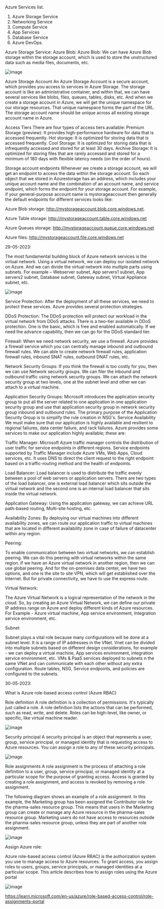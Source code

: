 Azure Services list.
1.	Azure Storage Service
2.	Networking Service
3.	Compute Service
4.	App Services
5.	Database Service
6.	Azure DevOps.

Azure Storage Service:
 Azure Blob:
 Azure Blob: We can have Azure Blob storage within the storage account, which is used to store the unstructured data such as media files, documents, etc.


![image](https://github.com/krishnamsdpl/latest-info/assets/30367367/4dab1f3d-0d16-499f-b72f-e23c190cbf48)



Azure Storage Account
An Azure Storage Account is a secure account, which provides you access to services in Azure Storage. 
The storage account is like an administrative container, and within that, 
we can have several services like blobs, files, queues, tables, disks, etc. And when we create a storage account in Azure, we will get the unique namespace for our storage resources. That unique namespace forms the part of the URL. The storage account name should be unique across all existing storage account name in Azure.


Access Tiers
There are four types of access tiers available:
Premium Storage (preview): 
It provides high-performance hardware for data that is accessed frequently.
Hot storage: It is optimized for storing data that is accessed frequently.
Cool Storage: It is optimized for storing data that is infrequently accessed and stored for at least 30 days.
Archive Storage: It is optimized for storing files that are rarely accessed and stored for a minimum of 180 days with flexible latency needs (on the order of hours). 

Storage account endpoints
Whenever we create a storage account, we will get an endpoint to access the data within the storage account. So each object that we stored in Azurestorage has an address, which includes your unique account name and the combination of an account name, and service endpoint, which forms the endpoint for your storage account.
For example, if your general-purpose account name is mystorageaccount then generally the default endpoints for different services looks like:

Azure Blob storage: http://mystorageaccount.blob.core.windows.net.

Azure Table storage: http://mystorageaccount.table.core.windows.net

Azure Queues storage: http://mystorageaccount.queue.core.windows.net

Azure files: http://mystorageaccount.file.core.windows.net


29-05-2023:

The most fundamental building block of Azure network services is the virtual network. Using a virtual network, we can deploy our isolated network on Azure. And we can divide the virtual network into multiple parts using subnets. 
For example –
Webserver subnet, 
App servers1 subnet, 
App servers2 subnet, 
Database subnet, 
Gateway subnet, 
Virtual Appliance subnet, etc.


![image](https://github.com/krishnamsdpl/latest-info/assets/30367367/d81717a9-d81f-41a6-b53f-75db2bc8dffe)


Service Protection: After the deployment of all these services, we need to protect these services. Azure provides several protection strategies.

DDoS Protection: The DDoS protection will protect our workload in the virtual network from DDoS attacks. There is a two-tier available in DDoS protection. One is the basic, which is free and enabled automatically. If we need the advance capability, then we can go for the DDoS standard tier.

Firewall: When we need network security, we use a firewall. Azure provides a firewall service which you can centrally manage inbound and outbound firewall rules. 
We can able to create network firewall rules, application firewall rules, inbound SNAT rules, outbound DNAT rules, etc.

Network Security Groups: If you think the firewall is too costly for you, then we can use Network security groups. We can filer the inbound and outbound traffic using network security groups. We can attach the network security group at two levels, one at the subnet level and other we can attach to a virtual machine.

Application Security Groups: Microsoft introduces the application security group to put all the server related to one application in one application security group and use that application security group in network security group inbound and outbound rules. The primary purpose of the Application Security Group is to simplify the rule creation in NSG's.
Service Availability We must make sure that our application is highly available and resilient to regional failures, data center failure, and rack failures. Azure provides some services to make our application highly available; these are:

Traffic Manager: Microsoft Azure traffic manager controls the distribution of user traffic for service endpoints in different regions. 
Service endpoints supported by Traffic Manager include Azure VMs, Web Apps, Cloud services, etc.
It uses DNS to direct the client request to the right endpoint based on a traffic-routing method and the health of endpoints.

Load Balancer: Load balancer is used to distribute the traffic evenly between a pool of web servers or application servers. 
There are two types of the load balancer, one is external load balancer which sits outside the virtual network and the second one is an internal load balancer that sits inside the virtual network.

Application Gateway: Using the application gateway, we can achieve URL path-based routing, Multi-site hosting, etc.

Availability Zones: By deploying our virtual machines into different availability zones, 
we can route our application traffic to virtual machines that are located in different availability zone in case of failure of datacenter within any region.

Peering: 

To enable communication between two virtual networks, we can establish peering. 
We can do this peering with virtual networks within the same region. If we have an Azure virtual network in another region,
then we can use global peering. And for the on-premises data center, we have two options, and one is the site to site VPN, 
which will get established over the Internet. But for private connectivity, we have to use the express route.

Virtual Network:

The Azure Virtual Network is a logical representation of the network in the cloud. So, by creating an Azure Virtual Network, we can define our private IP address range on Azure and deploy different kinds of Azure resources. For Example - Azure virtual machine, App service environment, Integration service environment, etc.

Subnet

Subnet plays a vital role because many configurations will be done at a subnet level. It is a range of IP addresses in the VNet. 
Vnet can be divided into multiple subnets based on different design considerations, 
for example - we can deploy a virtual machine, App services environment, integration service environment, etc. 
VMs & PaaS services deployed to subnets n the same VNet and can communicate with each other without any extra configuration.
Route tables, NSG, Service endpoints, and policies are configured to the subnets.

30-05-2023:

What is Azure role-based access control (Azure RBAC)

Role definition
A role definition is a collection of permissions. It's typically just called a role. A role definition lists the actions that can be performed, such as read, write, and delete. Roles can be high-level, like owner, or specific, like virtual machine reader.

![image](https://github.com/krishnamsdpl/latest-info/assets/30367367/f7471353-e3c1-46ff-8969-bfb1766be682)


Security principal
A security principal is an object that represents a user, group, service principal, or managed identity that is requesting access to Azure resources. You can assign a role to any of these security principals.

![image](https://github.com/krishnamsdpl/latest-info/assets/30367367/d42d07c8-f262-45ee-baaa-b3e91fea18c6)



Role assignments
A role assignment is the process of attaching a role definition to a user, group, service principal, or managed identity at a particular scope for the purpose of granting access. Access is granted by creating a role assignment, and access is revoked by removing a role assignment.

The following diagram shows an example of a role assignment. In this example, the Marketing group has been assigned the Contributor role for the pharma-sales resource group. This means that users in the Marketing group can create or manage any Azure resource in the pharma-sales resource group. Marketing users do not have access to resources outside the pharma-sales resource group, unless they are part of another role assignment.

![image](https://github.com/krishnamsdpl/latest-info/assets/30367367/a1f4ac6c-cf83-4512-9cac-ce3242a8b8d1)


Assign Azure role:

Azure role-based access control (Azure RBAC) is the authorization system you use to manage access to Azure resources. 
To grant access, you assign roles to users, groups, service principals, or managed identities at a particular scope. This article describes how to assign roles using the Azure portal

![image](https://github.com/krishnamsdpl/latest-info/assets/30367367/cdf01c57-2b77-475e-a18c-537355eb4cca)

https://learn.microsoft.com/en-us/azure/role-based-access-control/role-assignments-portal


